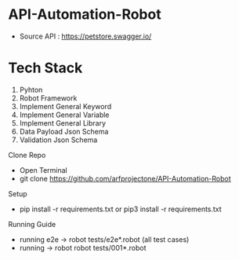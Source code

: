 # API-Automation-Robot
- Source API : https://petstore.swagger.io/

# Tech Stack
1. Pyhton
2. Robot Framework
3. Implement General Keyword
4. Implement General Variable
5. Implement General Library
6. Data Payload Json Schema
7. Validation Json Schema

Clone Repo
 - Open Terminal
 - git clone https://github.com/arfprojectone/API-Automation-Robot

Setup
- pip install -r requirements.txt or pip3 install -r requirements.txt

Running Guide
- running e2e -> robot tests/e2e*.robot (all test cases)
- running     -> robot robot tests/001*.robot